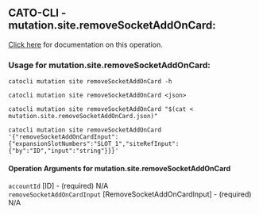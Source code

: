 
## CATO-CLI - mutation.site.removeSocketAddOnCard:
[Click here](https://api.catonetworks.com/documentation/#mutation-mutation.site.removeSocketAddOnCard) for documentation on this operation.

### Usage for mutation.site.removeSocketAddOnCard:

`catocli mutation site removeSocketAddOnCard -h`

`catocli mutation site removeSocketAddOnCard <json>`

`catocli mutation site removeSocketAddOnCard "$(cat < mutation.site.removeSocketAddOnCard.json)"`

`catocli mutation site removeSocketAddOnCard '{"removeSocketAddOnCardInput":{"expansionSlotNumbers":"SLOT_1","siteRefInput":{"by":"ID","input":"string"}}}'`


#### Operation Arguments for mutation.site.removeSocketAddOnCard ####

`accountId` [ID] - (required) N/A    
`removeSocketAddOnCardInput` [RemoveSocketAddOnCardInput] - (required) N/A    
